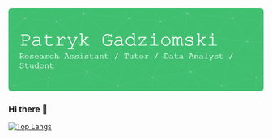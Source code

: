 ![Header](./github-header-image.png)
### Hi there 👋

[![Top Langs](https://github-readme-stats.vercel.app/api/top-langs/?username=PatrykGadziomski)](https://github.com/anuraghazra/github-readme-stats)
<!--
**PatrykGadziomski/PatrykGadziomski** is a ✨ _special_ ✨ repository because its `README.md` (this file) appears on your GitHub profile.

Here are some ideas to get you started:

- 🔭 I’m currently working on ...
- 🌱 I’m currently learning ...
- 👯 I’m looking to collaborate on ...
- 🤔 I’m looking for help with ...
- 💬 Ask me about ...
- 📫 How to reach me: ...
- 😄 Pronouns: ...
- ⚡ Fun fact: ...
-->
